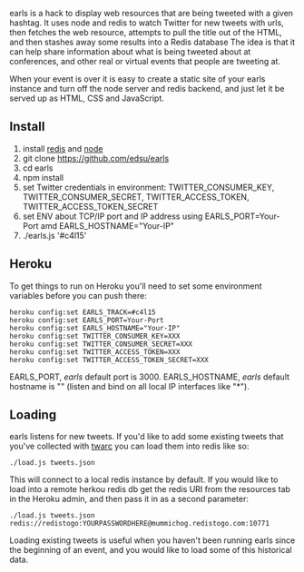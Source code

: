 earls is a hack to display web resources that are being tweeted with a given hashtag.
It uses node and redis to watch Twitter for new tweets with urls, then fetches the web resource, attempts to pull the title out of the HTML, and then stashes away some results into a Redis database The idea
is that it can help share information about what is being tweeted about at conferences, and other real or virtual events that people are tweeting at.

When your event is over it is easy to create a static site of your earls 
instance and turn off the node server and redis backend, and just let it be 
served up as HTML, CSS and JavaScript.

## Install

1. install [redis](http://redis.io) and [node](http://nodejs.org)
1. git clone https://github.com/edsu/earls
1. cd earls
1. npm install
1. set Twitter credentials in environment: TWITTER\_CONSUMER\_KEY, TWITTER\_CONSUMER\_SECRET, TWITTER\_ACCESS\_TOKEN, TWITTER\_ACCESS\_TOKEN\_SECRET
1. set ENV about TCP/IP port and IP address using EARLS_PORT=Your-Port amd EARLS_HOSTNAME="Your-IP"
1. ./earls.js '#c4l15'

## Heroku

To get things to run on Heroku you'll need to set some environment variables
before you can push there:

```
heroku config:set EARLS_TRACK=#c4l15
heroku config:set EARLS_PORT=Your-Port
heroku config:set EARLS_HOSTNAME="Your-IP"
heroku config:set TWITTER_CONSUMER_KEY=XXX
heroku config:set TWITTER_CONSUMER_SECRET=XXX
heroku config:set TWITTER_ACCESS_TOKEN=XXX
heroku config:set TWITTER_ACCESS_TOKEN_SECRET=XXX
```
EARLS_PORT, *earls* default port is 3000.
EARLS_HOSTNAME, *earls* default hostname is "" (listen and bind on all local IP interfaces like "*").

## Loading

earls listens for new tweets. If you'd like to add some existing tweets that
you've collected with [twarc](http://github.com/edsu/twarc) you can load them
into redis like so:

    ./load.js tweets.json 

This will connect to a local redis instance by default. If you would like to 
load into a remote herkou redis db get the redis URI from the resources tab in 
the Heroku admin, and then pass it in as a second parameter:

    ./load.js tweets.json redis://redistogo:YOURPASSWORDHERE@mummichog.redistogo.com:10771

Loading existing tweets is useful when you haven't been running earls since the
beginning of an event, and you would like to load some of this historical data.
